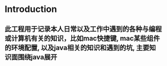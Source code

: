 # Introduction
## 此工程用于记录本人日常以及工作中遇到的各种与编程或计算机有关的知识，比如mac快捷键, mac某些组件的环境配置, 以及java相关的知识和遇到的坑, 主要知识面围绕java展开